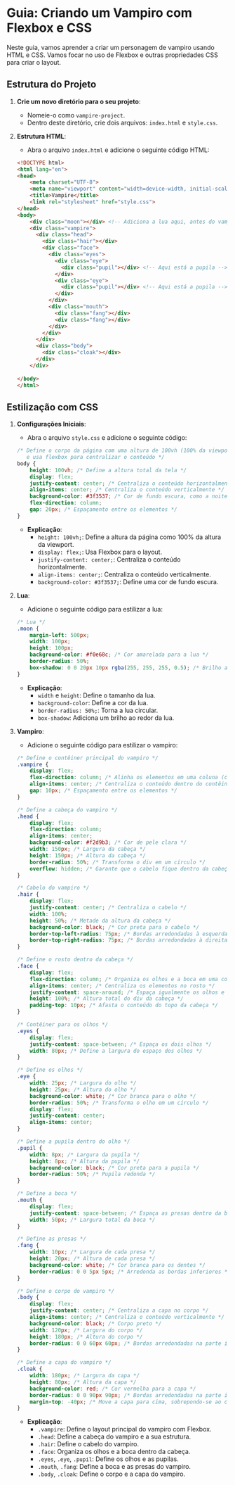 # Guia: Criando um Vampiro com Flexbox e CSS

Neste guia, vamos aprender a criar um personagem de vampiro usando HTML e CSS. Vamos focar no uso de Flexbox e outras propriedades CSS para criar o layout. 

## Estrutura do Projeto

1. **Crie um novo diretório para o seu projeto**:
    - Nomeie-o como `vampire-project`.
    - Dentro deste diretório, crie dois arquivos: `index.html` e `style.css`.

2. **Estrutura HTML**:
    - Abra o arquivo `index.html` e adicione o seguinte código HTML:

    ```html
    <!DOCTYPE html>
    <html lang="en">
    <head>
        <meta charset="UTF-8">
        <meta name="viewport" content="width=device-width, initial-scale=1.0">
        <title>Vampire</title>
        <link rel="stylesheet" href="style.css">
    </head>
    <body>
        <div class="moon"></div> <!-- Adiciona a lua aqui, antes do vampiro -->
        <div class="vampire">
          <div class="head">
            <div class="hair"></div>
            <div class="face">
              <div class="eyes">
                <div class="eye">
                  <div class="pupil"></div> <!-- Aqui está a pupila -->
                </div>
                <div class="eye">
                  <div class="pupil"></div> <!-- Aqui está a pupila -->
                </div>
              </div>
              <div class="mouth">
                <div class="fang"></div>
                <div class="fang"></div>
              </div>
            </div>
          </div>
          <div class="body">
            <div class="cloak"></div>
          </div>
        </div>
        
    </body>
    </html>
    ```

## Estilização com CSS

1. **Configurações Iniciais**:
    - Abra o arquivo `style.css` e adicione o seguinte código:

    ```css
    /* Define o corpo da página com uma altura de 100vh (100% da viewport)
       e usa flexbox para centralizar o conteúdo */
    body {
        height: 100vh; /* Define a altura total da tela */
        display: flex;
        justify-content: center; /* Centraliza o conteúdo horizontalmente */
        align-items: center; /* Centraliza o conteúdo verticalmente */
        background-color: #3f3537; /* Cor de fundo escura, como a noite */
        flex-direction: column;
        gap: 20px; /* Espaçamento entre os elementos */
    }
    ```

    - **Explicação**:
        - `height: 100vh;`: Define a altura da página como 100% da altura da viewport.
        - `display: flex;`: Usa Flexbox para o layout.
        - `justify-content: center;`: Centraliza o conteúdo horizontalmente.
        - `align-items: center;`: Centraliza o conteúdo verticalmente.
        - `background-color: #3f3537;`: Define uma cor de fundo escura.

2. **Lua**:
    - Adicione o seguinte código para estilizar a lua:

    ```css
    /* Lua */
    .moon {
        margin-left: 500px;
        width: 100px;
        height: 100px;
        background-color: #f0e68c; /* Cor amarelada para a lua */
        border-radius: 50%;
        box-shadow: 0 0 20px 10px rgba(255, 255, 255, 0.5); /* Brilho ao redor da lua */
    }
    ```

    - **Explicação**:
        - `width` e `height`: Define o tamanho da lua.
        - `background-color`: Define a cor da lua.
        - `border-radius: 50%;`: Torna a lua circular.
        - `box-shadow`: Adiciona um brilho ao redor da lua.

3. **Vampiro**:
    - Adicione o seguinte código para estilizar o vampiro:

    ```css
    /* Define o contêiner principal do vampiro */
    .vampire {
        display: flex;
        flex-direction: column; /* Alinha os elementos em uma coluna (cabeça e corpo) */
        align-items: center; /* Centraliza o conteúdo dentro do contêiner */
        gap: 10px; /* Espaçamento entre os elementos */
    }

    /* Define a cabeça do vampiro */
    .head {
        display: flex;
        flex-direction: column;
        align-items: center;
        background-color: #f2d9b3; /* Cor de pele clara */
        width: 150px; /* Largura da cabeça */
        height: 150px; /* Altura da cabeça */
        border-radius: 50%; /* Transforma o div em um círculo */
        overflow: hidden; /* Garante que o cabelo fique dentro da cabeça */
    }

    /* Cabelo do vampiro */
    .hair {
        display: flex;
        justify-content: center; /* Centraliza o cabelo */
        width: 100%;
        height: 50%; /* Metade da altura da cabeça */
        background-color: black; /* Cor preta para o cabelo */
        border-top-left-radius: 75px; /* Bordas arredondadas à esquerda no topo */
        border-top-right-radius: 75px; /* Bordas arredondadas à direita no topo */
    }

    /* Define o rosto dentro da cabeça */
    .face {
        display: flex;
        flex-direction: column; /* Organiza os olhos e a boca em uma coluna */
        align-items: center; /* Centraliza os elementos no rosto */
        justify-content: space-around; /* Espaça igualmente os olhos e a boca */
        height: 100%; /* Altura total do div da cabeça */
        padding-top: 10px; /* Afasta o conteúdo do topo da cabeça */
    }

    /* Contêiner para os olhos */
    .eyes {
        display: flex;
        justify-content: space-between; /* Espaça os dois olhos */
        width: 80px; /* Define a largura do espaço dos olhos */
    }

    /* Define os olhos */
    .eye {
        width: 25px; /* Largura do olho */
        height: 25px; /* Altura do olho */
        background-color: white; /* Cor branca para o olho */
        border-radius: 50%; /* Transforma o olho em um círculo */
        display: flex;
        justify-content: center;
        align-items: center;
    }

    /* Define a pupila dentro do olho */
    .pupil {
        width: 8px; /* Largura da pupila */
        height: 8px; /* Altura da pupila */
        background-color: black; /* Cor preta para a pupila */
        border-radius: 50%; /* Pupila redonda */
    }

    /* Define a boca */
    .mouth {
        display: flex;
        justify-content: space-between; /* Espaça as presas dentro da boca */
        width: 50px; /* Largura total da boca */
    }

    /* Define as presas */
    .fang {
        width: 10px; /* Largura de cada presa */
        height: 20px; /* Altura de cada presa */
        background-color: white; /* Cor branca para os dentes */
        border-radius: 0 0 5px 5px; /* Arredonda as bordas inferiores */
    }

    /* Define o corpo do vampiro */
    .body {
        display: flex;
        justify-content: center; /* Centraliza a capa no corpo */
        align-items: center; /* Centraliza o conteúdo verticalmente */
        background-color: black; /* Corpo preto */
        width: 120px; /* Largura do corpo */
        height: 180px; /* Altura do corpo */
        border-radius: 0 0 60px 60px; /* Bordas arredondadas na parte inferior para o formato do corpo */
    }

    /* Define a capa do vampiro */
    .cloak {
        width: 180px; /* Largura da capa */
        height: 80px; /* Altura da capa */
        background-color: red; /* Cor vermelha para a capa */
        border-radius: 0 0 90px 90px; /* Bordas arredondadas na parte inferior para criar o efeito da capa */
        margin-top: -40px; /* Move a capa para cima, sobrepondo-se ao corpo */
    }
    ```

    - **Explicação**:
        - `.vampire`: Define o layout principal do vampiro com Flexbox.
        - `.head`: Define a cabeça do vampiro e a sua estrutura.
        - `.hair`: Define o cabelo do vampiro.
        - `.face`: Organiza os olhos e a boca dentro da cabeça.
        - `.eyes`, `.eye`, `.pupil`: Define os olhos e as pupilas.
        - `.mouth`, `.fang`: Define a boca e as presas do vampiro.
        - `.body`, `.cloak`: Define o corpo e a capa do vampiro.

